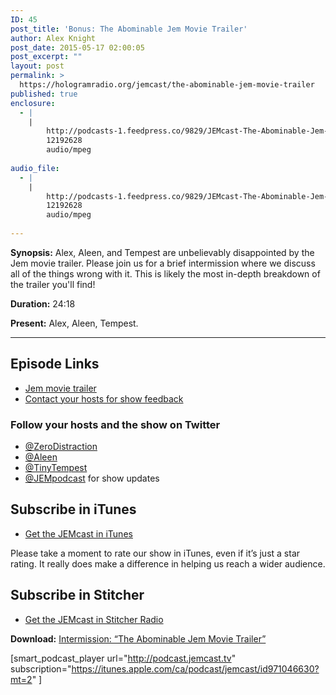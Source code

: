 ```yaml
---
ID: 45
post_title: 'Bonus: The Abominable Jem Movie Trailer'
author: Alex Knight
post_date: 2015-05-17 02:00:05
post_excerpt: ""
layout: post
permalink: >
  https://hologramradio.org/jemcast/the-abominable-jem-movie-trailer
published: true
enclosure:
  - |
    |
        http://podcasts-1.feedpress.co/9829/JEMcast-The-Abominable-Jem-Movie-Trailer.mp3
        12192628
        audio/mpeg
        
audio_file:
  - |
    |
        http://podcasts-1.feedpress.co/9829/JEMcast-The-Abominable-Jem-Movie-Trailer.mp3
        12192628
        audio/mpeg
        
---
```

__Synopsis:__ Alex, Aleen, and Tempest are unbelievably disappointed by the Jem movie trailer. Please join us for a brief intermission where we discuss all of the things wrong with it. This is likely the most in-depth breakdown of the trailer you'll find!

__Duration:__ 24:18

__Present:__ Alex, Aleen, Tempest.

_________

## Episode Links

- [Jem movie trailer][Jem movie trailer]
- [Contact your hosts for show feedback][Contact]

### Follow your hosts and the show on Twitter

- [@ZeroDistraction][ZeroDistraction]
- [@Aleen][Aleen]
- [@TinyTempest][TinyTempest]
- [@JEMpodcast][JEMcast] for show updates

## Subscribe in iTunes

- [Get the JEMcast in iTunes][iTunes]

Please take a moment to rate our show in iTunes, even if it’s just a star rating. It really does make a difference in helping us reach a wider audience.

## Subscribe in Stitcher

- [Get the JEMcast in Stitcher Radio][Stitcher]

__Download:__ [Intermission: “The Abominable Jem Movie Trailer”][Intermission]

[Jem movie trailer]: https://www.youtube.com/watch?t=38&v=pifhszsZKg4
[Contact]: https://jemcast.tv/contact
[ZeroDistraction]: https://twitter.com/zerodistraction
[Aleen]: https://twitter.com/aleen
[TinyTempest]: https://twitter.com/tinytempest
[JEMcast]: (https://twitter.com/JEMpodcast) 
[iTunes]: https://itunes.apple.com/ca/podcast/jemcast/id971046630
[Stitcher]: http://www.stitcher.com/podcast/jemcast
[Intermission]: http://podcasts-1.feedpress.co/9829/JEMcast-The-Abominable-Jem-Movie-Trailer.mp3

[smart_podcast_player url="http://podcast.jemcast.tv" subscription="https://itunes.apple.com/ca/podcast/jemcast/id971046630?mt=2" ]